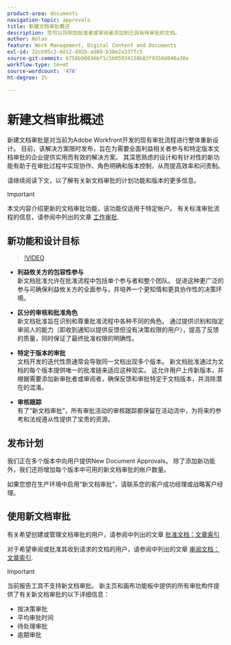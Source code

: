 ```yaml
---
product-area: documents
navigation-topic: approvals
title: 新建文档审批概述
description: 您可以将附加批准者或审阅者添加到已具有待审批的文档。
author: Nolan
feature: Work Management, Digital Content and Documents
exl-id: 32cb95c2-8d12-492b-ad89-b38e2a337fc5
source-git-commit: 6758b90636bf1c5b05934150b83f9350d040a38e
workflow-type: tm+mt
source-wordcount: '478'
ht-degree: 2%

---
```


# 新建文档审批概述

新建文档审批是对当前为Adobe Workfront开发的现有审批流程进行整体重新设计。 目前，该解决方案限时发布，旨在为需要全面利益相关者参与和特定版本文档审批的企业提供实用而有效的解决方案。 其深思熟虑的设计和有针对性的新功能有助于在审批过程中实现协作、角色明确和版本控制，从而提高效率和问责制。

请继续阅读下文，以了解有关新文档审批的计划功能和版本的更多信息。

>[!IMPORTANT]
>
>本文内容介绍更新的文档审批功能，该功能仅适用于特定帐户。 有关标准审批流程的信息，请参阅中列出的文章 [工作审批](/help/quicksilver/review-and-approve-work/manage-approvals/manage-approvals.md).

## 新功能和设计目标

>[!VIDEO](https://video.tv.adobe.com/v/3420544/)

* **利益攸关方的包容性参与**\
    新文档批准允许在批准流程中包括单个参与者和整个团队。 促进这种更广泛的参与可确保利益攸关方的全面参与，并培养一个更知情和更具协作性的决策环境。

* **区分的审核和批准角色**\
    新文档批准旨在识别和尊重批准流程中各种不同的角色。 通过提供识别和指定审阅人的能力（即收到通知以提供反馈但没有决策权限的用户），提高了反馈的质量，同时保证了最终批准权限的明确性。

* **特定于版本的审批**\
    文档开发的迭代性质通常会导致同一文档出现多个版本。 新文档批准通过为文档的每个版本提供唯一的批准链来适应这种现实。 这允许用户上传新版本，并根据需要添加新审批者或审阅者，确保反馈和审批特定于文档版本，并消除潜在的混淆。

* **审核跟踪**\
    有了“新文档审批”，所有审批活动的审核跟踪都保留在活动流中，为将来的参考和法规遵从性提供了宝贵的资源。

## 发布计划

我们正在多个版本中向用户提供New Document Approvals。 除了添加新功能外，我们还将增加每个版本中可用的新文档审批的帐户数量。

如果您想在生产环境中启用“新文档审批”，请联系您的客户成功经理或战略客户经理。

## 使用新文档审批

有关希望创建或管理文档审批的用户，请参阅中列出的文章 [批准文档：文章索引](/help/quicksilver/review-and-approve-work/document-reviews-and-approvals/manage-document-approvals/approve-documents-toc.md)

对于希望审阅或批准其收到请求的文档的用户，请参阅中列出的文章 [审阅文档：文章索引](/help/quicksilver/review-and-approve-work/document-reviews-and-approvals/review-and-approve-documents/review-documents-toc.md).

>[!IMPORTANT]
>
>当前报告工具不支持新文档审批。 新主页和画布功能板中提供的所有审批构件提供了有关新文档审批的以下详细信息：
>
>* 按决策审批
>* 平均审批时间
>* 待处理审批
>* 逾期审批
